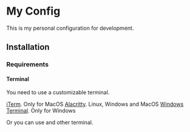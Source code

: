 # My Config 

This is my personal configuration for development.

## Installation

### Requirements

#### Terminal

You need to use a customizable terminal.

[iTerm](https://iterm2.com/). Only for MacOS
[Alacritty](https://github.com/alacritty/alacritty). Linux, Windows and MacOS
[Windows Terminal](https://www.microsoft.com/en-us/p/windows-terminal/9n0dx20hk701?activetab=pivot:overviewtab). Only for Windows

Or you can use and other terminal.




